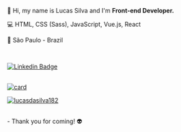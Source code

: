 👋 Hi, my name is Lucas Silva and I'm **Front-end Developer.**
<br />

 
💻 HTML, CSS (Sass), JavaScript, Vue.js, React

🏡 São Paulo - Brazil

<br />

[![Linkedin Badge](https://img.shields.io/badge/-LinkedIn-blue?style=flat-square&logo=Linkedin&logoColor=white&link=https://www.linkedin.com/in/lucassilva182/)](https://www.linkedin.com/in/lucassilva182/)
<br /><br />

[![card](https://github-readme-stats.vercel.app/api?username=lucasdasilva182&hide=prs,contribs&count_private=true&theme=dark&show_icons=true)](https://github.com/lucasdasilva182/)
<br />

[![lucasdasilva182](https://github-readme-stats.vercel.app/api/top-langs/?username=lucasdasilva182&hide=html&layout=compact&theme=dark)](https://github.com/lucasdasilva182/)

<br />
- Thank you for coming! 👽

